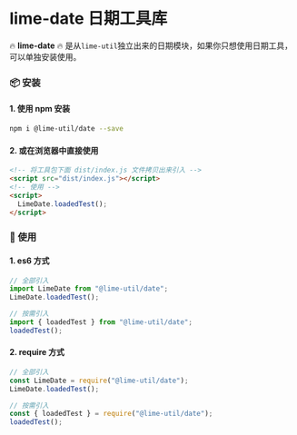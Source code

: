 # lime-date 日期工具库

🔥 **lime-date** 🔥 是从`lime-util`独立出来的日期模块，如果你只想使用日期工具，可以单独安装使用。

### 📦 安装

#### 1. 使用 npm 安装

```bash
npm i @lime-util/date --save
```

#### 2. 或在浏览器中直接使用

```html
<!-- 将工具包下面 dist/index.js 文件拷贝出来引入 -->
<script src="dist/index.js"></script>
<!-- 使用 -->
<script>
  LimeDate.loadedTest();
</script>
```

### 🎨 使用

#### 1. es6 方式

```javascript
// 全部引入
import LimeDate from "@lime-util/date";
LimeDate.loadedTest();

// 按需引入
import { loadedTest } from "@lime-util/date";
loadedTest();
```

#### 2. require 方式

```javascript
// 全部引入
const LimeDate = require("@lime-util/date");
LimeDate.loadedTest();

// 按需引入
const { loadedTest } = require("@lime-util/date");
loadedTest();
```
